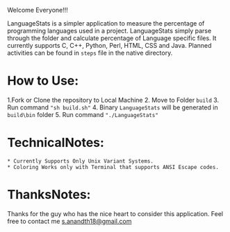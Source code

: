 Welcome Everyone!!!

LanguageStats is a simpler application to measure the percentage of programming languages used in a project. LanguageStats simply parse through the folder and calculate percentage of Language specific files. It currently supports C, C++, Python, Perl, HTML, CSS and Java. Planned activities can be found in `steps` file in the native directory.


How to Use:
=============

1.Fork or Clone the repository to Local Machine
2. Move to Folder `build`
3. Run command
		```
		"sh build.sh"
		```
4. Binary `LanguageStats` will be generated in `build\bin` folder
5. Run command
		```
		"./LanguageStats"
		```

TechnicalNotes:
===============

	* Currently Supports Only Unix Variant Systems. 
	* Coloring Works only with Terminal that supports ANSI Escape codes.
	
ThanksNotes:
=============

Thanks for the guy who has the nice heart to consider this application. Feel free to contact me s.anandth18@gmail.com


